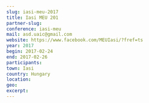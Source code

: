 ```yaml
---
slug: iasi-meu-2017
title: Iasi MEU 201
partner-slug: 
conference: iasi-meu
mail: asd.uaic@gmail.com
website: https://www.facebook.com/MEUIasi/?fref=ts
year: 2017
begin: 2017-02-24
end: 2017-02-26
participants:
town: Iasi
country: Hungary
location:
geo:
excerpt:
---
```

